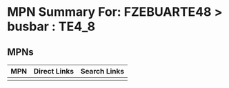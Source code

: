 



# MPN Summary For: FZEBUARTE48 > busbar : TE4_8

## MPNs
  

|MPN|Direct Links|Search Links|
| :--- | :--- | :--- |
||||
